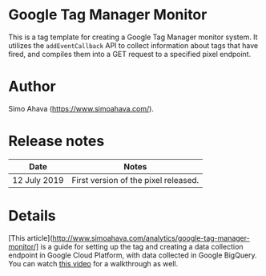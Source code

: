 # Google Tag Manager Monitor
This is a tag template for creating a Google Tag Manager monitor system. It utilizes the `addEventCallback` API to collect information about tags that have fired, and compiles them into a GET request to a specified pixel endpoint.

# Author
Simo Ahava (https://www.simoahava.com/).

# Release notes
| Date | Notes |
|------|-------|
| 12 July 2019 | First version of the pixel released. |

# Details
[This article](http://www.simoahava.com/analytics/google-tag-manager-monitor/] is a guide for setting up the tag and creating a data collection endpoint in Google Cloud Platform, with data collected in Google BigQuery. You can watch [this video](https://youtu.be/OGvsFTEXFGc) for a walkthrough as well.
